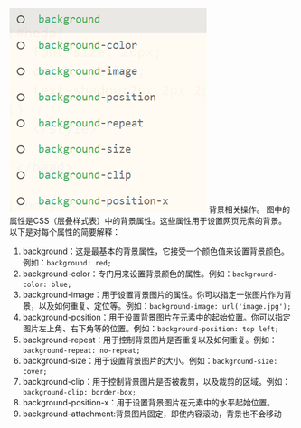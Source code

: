 ![输入图片说明](/imgs/2024-06-17/6y14dMxOVyyRXRka.png)
背景相关操作。
图中的属性是CSS（层叠样式表）中的背景属性。这些属性用于设置网页元素的背景。以下是对每个属性的简要解释：
1. background：这是最基本的背景属性，它接受一个颜色值来设置背景颜色。例如：`background: red;`
2. background-color：专门用来设置背景颜色的属性。例如：`background-color: blue;`
3. background-image：用于设置背景图片的属性。你可以指定一张图片作为背景，以及如何重复、定位等。例如：`background-image: url('image.jpg');`
4. background-position：用于设置背景图片在元素中的起始位置。你可以指定图片左上角、右下角等的位置。例如：`background-position: top left;`
5. background-repeat：用于控制背景图片是否重复以及如何重复。例如：`background-repeat: no-repeat;`
6. background-size：用于设置背景图片的大小。例如：`background-size: cover;`
7. background-clip：用于控制背景图片是否被裁剪，以及裁剪的区域。例如：`background-clip: border-box;`
8. background-position-x：用于设置背景图片在元素中的水平起始位置。
9. background-attachment:背景图片固定，即使内容滚动，背景也不会移动

<!--stackedit_data:
eyJoaXN0b3J5IjpbMTc2NDk2NjcxMywxNTI2MzI2ODIsLTIwOD
g3NDY2MTJdfQ==
-->
